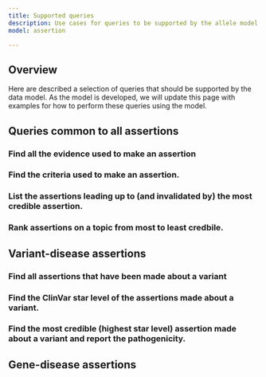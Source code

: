 ```yaml
---
title: Supported queries
description: Use cases for queries to be supported by the allele model.
model: assertion

---
```


Overview
--------

Here are described a selection of queries that should be supported by the data model. As the model is developed, we will update this page with examples for how to perform these queries using the model.

Queries common to all assertions
--------------------------------

### Find all the evidence used to make an assertion

### Find the criteria used to make an assertion.

### List the assertions leading up to (and invalidated by) the most credible assertion.

### Rank assertions on a topic from most to least credbile.


Variant-disease assertions
--------------------------

### Find all assertions that have been made about a variant

### Find the ClinVar star level of the assertions made about a variant.

### Find the most credible (highest star level) assertion made about a variant and report the pathogenicity.


Gene-disease assertions
-----------------------

